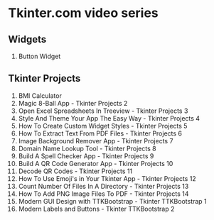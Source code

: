 # Tkinter.com video series

## Widgets

1. Button Widget

## Tkinter Projects

1. BMI Calculator
2. Magic 8-Ball App - Tkinter Projects 2
3. Open Excel Spreadsheets In Treeview - Tkinter Projects 3
4. Style And Theme Your App The Easy Way - Tkinter Projects 4
5. How To Create Custom Widget Styles - Tkinter Projects 5
6. How To Extract Text From PDF Files - Tkinter Projects 6
7. Image Background Remover App - Tkinter Projects 7
8. Domain Name Lookup Tool - Tkinter Projects 8
9. Build A Spell Checker App - Tkinter Projects 9
10. Build A QR Code Generator App - Tkinter Projects 10
11. Decode QR Codes - Tkinter Projects 11
12. How To Use Emoji's in Your Tkinter App - Tkinter Projects 12
13. Count Number Of Files In A Directory - Tkinter Projects 13
14. How To Add PNG Image Files To PDF - Tkinter Projects 14
15. Modern GUI Design with TTKBootstrap - Tkinter TTKBootstrap 1
16. Modern Labels and Buttons - Tkinter TTKBootstrap 2
